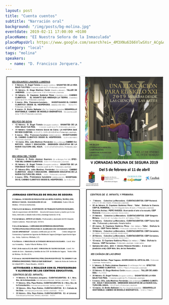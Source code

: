```yaml
---
layout: post
title: "Cuenta cuentos"
subtitle: "Narración oral"
background: "/img/posts/bg-molina.jpg"
eventdate: 2019-02-11 17:00:00 +0100
placeName: "EI Nuestra Señora de la Inmaculada"
placeMapsUrl: https://www.google.com/search?ei=_4M3XNu6I66VlwSXsr_ACg&q=molina%20de%20segura%20educacion%20infantil%20nuestra%20se%C3%B1ora%20inmaculada&oq=molina+de+segura+educacion+infantil+nuestra+se%C3%B1ora+inmaculada&gs_l=psy-ab.3...2242.4264..4331...0.0..1.193.2416.0j18......0....1..gws-wiz.......0i71j35i304i39.pOaEMAnKd_8&npsic=0&rflfq=1&rlha=0&rllag=38052833,-1207145,462&tbm=lcl&rldimm=9954553852903747749&ved=2ahUKEwjl_crR4ePfAhVFgM4BHZRvDgwQvS4wAHoECAAQEw&rldoc=1&tbs=lrf:!2m1!1e2!3sIAE,lf:1,lf_ui:2#rlfi=hd:;si:9954553852903747749;mv:!1m2!1d38.05545!2d-1.20225!2m2!1d38.050217599999996!2d-1.2120412999999999;tbs:lrf:!2m1!1e2!3sIAE,lf:1,lf_ui:2
category: "local"
tags: "molina"
speakers:
  - name: "D. Francisco Jorquera."
---
```



![cartel](/img/posts/1folletomolina.png)
![cartel](/img/posts/2folletomolina.png)

